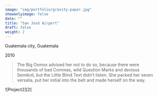```yaml
---
image: "img/portfolio/gravity-paper.jpg"
showonlyimage: false
date: ""
title: "San José Airport"
draft: false
weight: 2
---
```


Guatemala city, Guatemala

2010
<!--more-->

> The Big Oxmox advised her not to do so, because there were thousands of bad Commas, wild Question Marks and devious Semikoli, but the Little Blind Text didn't listen. She packed her seven versalia, put her initial into the belt and made herself on the way.

   ![Project2][2]

[1]: /img/portfolio/P2.A.jpg

